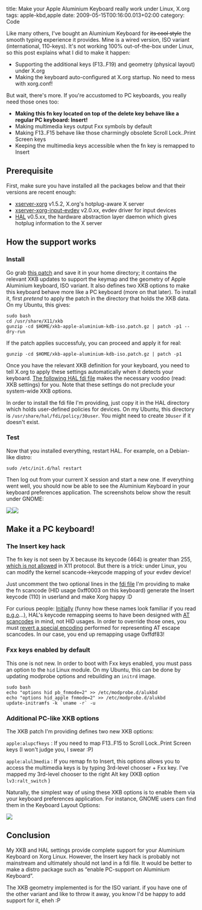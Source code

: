 title: Make your Apple Aluminium Keyboard really work under Linux, X.org
tags: apple-kbd,apple
date: 2009-05-15T00:16:00.013+02:00
category: Code

Like many others, I've bought an Aluminium Keyboard for ~~its cool
style~~ the smooth typing experience it provides. Mine is a wired
version, ISO variant (international, 110-keys). It's not working 100%
out-of-the-box under Linux, so this post explains what I did to make it
happen:

-   Supporting the additional keys (F13..F19) and geometry (physical
    layout) under X.org
-   Making the keyboard auto-configured at X.org startup. No need to
    mess with xorg.conf!

But wait, there's more. If you're accustomed to PC keyboards, you really
need those ones too:

-   **Making this fn key located on top of the delete key behave like a
    regular PC keyboard: Insert!**
-   Making multimedia keys output Fxx symbols by default
-   Making F13..F15 behave like those charmingly obsolete Scroll
    Lock..Print Screen keys
-   Keeping the multimedia keys accessible when the fn key is remapped
    to Insert

<!-- PELICAN_END_SUMMARY -->

Prerequisite
------------

First, make sure you have installed all the packages below and that
their versions are recent enough:

-   [xserver-xorg](http://www.freedesktop.org/wiki/Software/Xserver)
    v1.5.2, X.org's hotplug-aware X server
-   [xserver-xorg-input-evdev](http://cgit.freedesktop.org/xorg/driver/xf86-input-evdev)
    v2.0.xx, evdev driver for input devices
-   [HAL](http://www.freedesktop.org/wiki/Software/hal) v0.5.xx, the
    hardware abstraction layer daemon which gives hotplug information to
    the X server

How the support works
---------------------

### Install

Go grab [this
patch](http://damien.ciabrini.free.fr/pub/apple-alu-kbd/xkb-apple-aluminium-kdb-iso.patch.gz)
and save it in your home directory; it contains the relevant XKB updates
to support the keymap and the geometry of Apple Aluminium keyboard, ISO
variant. It also defines two XKB options to make this keyboard behave
more like a PC keyboard (more on that later). To install it, first
*pretend* to apply the patch in the directory that holds the XKB data.
On my Ubuntu, this gives:

    sudo bash
    cd /usr/share/X11/xkb
    gunzip -cd $HOME/xkb-apple-aluminium-kdb-iso.patch.gz | patch -p1 --dry-run

If the patch applies successfuly, you can proceed and apply it for real:

    gunzip -cd $HOME/xkb-apple-aluminium-kdb-iso.patch.gz | patch -p1

Once you have the relevant XKB definition for your keyboard, you need to
tell X.org to apply these settings automatically when it detects your
keyboard. [The following HAL fdi
file](http://damien.ciabrini.free.fr/pub/apple-alu-kbd/10-apple-aluminium-kbd.fdi)
makes the necessary voodoo (read: XKB settings) for you. Note that these
settings do not preclude your system-wide XKB options.

In order to install the fdi file I'm providing, just copy it in the HAL
directory which holds user-defined policies for devices. On my Ubuntu,
this directory is `/usr/share/hal/fdi/policy/30user`. You might need to
create `30user` if it doesn't exist.

### Test

Now that you installed everything, restart HAL. For example, on a
Debian-like distro:

    sudo /etc/init.d/hal restart

Then log out from your current X session and start a new one. If
everything went well, you should now be able to see the Aluminium
Keyboard in your keyboard preferences application. The screenshots below
show the result under GNOME:

[![](http://4.bp.blogspot.com/_ZBvdcyyTybw/Sg3ut8052mI/AAAAAAAAAIs/2tOjbryJ938/s320/alukbd-preferences.png)](http://4.bp.blogspot.com/_ZBvdcyyTybw/Sg3ut8052mI/AAAAAAAAAIs/2tOjbryJ938/s1600-h/alukbd-preferences.png)[![](http://1.bp.blogspot.com/_ZBvdcyyTybw/Sg3ut5bmmBI/AAAAAAAAAI0/OM7w35rbAC0/s320/alukbd-geometry.png)](http://1.bp.blogspot.com/_ZBvdcyyTybw/Sg3ut5bmmBI/AAAAAAAAAI0/OM7w35rbAC0/s1600-h/alukbd-geometry.png)

Make it a PC keyboard!
----------------------

### The Insert key hack

The fn key is not seen by X because its keycode (464) is greater than
255, [which is not
allowed](http://bugs.freedesktop.org/show_bug.cgi?id=x11-keycode-limit)
in X11 protocol. But there is a trick: under Linux, you can modify the
kernel scancode→keycode mapping of your evdev device!

Just uncomment the two optional lines in the [fdi
file](http://damien.ciabrini.free.fr/pub/apple-alu-kbd/10-apple-aluminium-kbd.fdi)
I'm providing to make the fn scancode (HID usage 0xff0003 on this
keyboard) generate the Insert keycode (110) in userland and make Xorg
happy :D

For curious people:
[Initially](http://thread.gmane.org/gmane.comp.freedesktop.hal/8615/focus=8615)
(funny how these names look familiar if you read
[p.g.o](http://planet.gnome.org/)...), HAL's keycode remapping seems to
have been designed with [AT
scancodes](http://www.win.tue.nl/%7Eaeb/linux/kbd/scancodes-1.html) in
mind, not HID usages. In order to override those ones, you must [revert
a special
encoding](http://thread.gmane.org/gmane.comp.freedesktop.hal/8615/focus=8687)
performed for representing AT escape scancodes. In our case, you end up
remapping usage 0xffdf83!

### Fxx keys enabled by default

This one is not new. In order to boot with Fxx keys enabled, you must
pass an option to the `hid` Linux module. On my Ubuntu, this can be done
by updating modprobe options and rebuilding an `initrd` image.

    sudo bash
    echo "options hid pb_fnmode=2" >> /etc/modprobe.d/alukbd
    echo "options hid_apple fnmode=2" >> /etc/modprobe.d/alukbd
    update-initramfs -k `uname -r` -u

### Additional PC-like XKB options

The XKB patch I'm providing defines two new XKB options:

`apple:alupcfkeys`
:   If you need to map F13..F15 to Scroll Lock..Print Screen keys (I
    won't judge you, I swear :P)

`apple:alul3media`
:   If you remap fn to Insert, this options allows you to access the
    multimedia keys is by typing 3rd-level chooser + Fxx key. I've
    mapped my 3rd-level chooser to the right Alt key (XKB option
    `lv3:ralt_switch` )

Naturally, the simplest way of using these XKB options is to enable them
via your keyboard preferences application. For instance, GNOME users can
find them in the Keyboard Layout Options:

[![](http://3.bp.blogspot.com/_ZBvdcyyTybw/Sg3ut3h88CI/AAAAAAAAAI8/pX908oljDJM/s320/alukbd-options.png)](http://3.bp.blogspot.com/_ZBvdcyyTybw/Sg3ut3h88CI/AAAAAAAAAI8/pX908oljDJM/s1600-h/alukbd-options.png)

Conclusion
----------

My XKB and HAL settings provide complete support for your Aluminium
Keyboard on Xorg Linux. However, the Insert key hack is probably not
mainstream and ultimately should not land in a fdi file. It would be
better to make a distro package such as “enable PC-support on Aluminium
Keyboard”.

The XKB geometry implemented is for the ISO variant. if you have one of
the other variant and like to throw it away, you know I'd be happy to
add support for it, eheh :P
